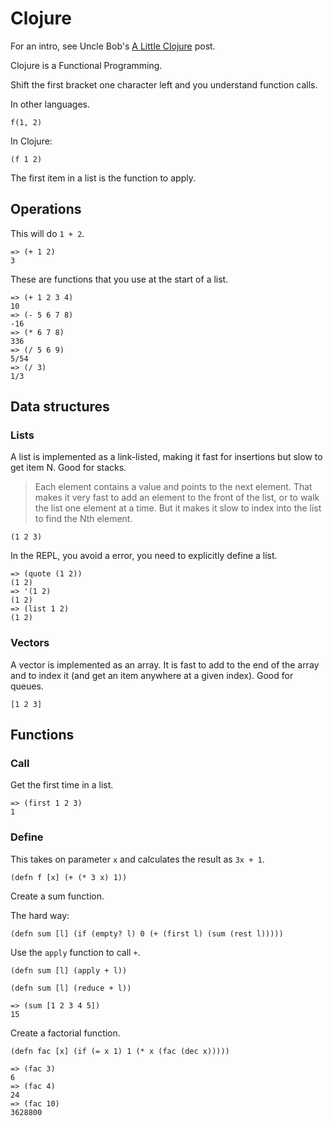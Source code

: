 # Clojure

For an intro, see Uncle Bob's [A Little Clojure](https://blog.cleancoder.com/uncle-bob/2020/04/06/ALittleClojure.html) post.

Clojure is a Functional Programming.

Shift the first bracket one character left and you understand function calls.

In other languages.

```
f(1, 2)
```

In Clojure:

```cj
(f 1 2)
```

The first item in a list is the function to apply.


## Operations

This will do `1 + 2`.

```cj
=> (+ 1 2)
3
```

These are functions that you use at the start of a list.

```cj
=> (+ 1 2 3 4)
10
=> (- 5 6 7 8)
-16
=> (* 6 7 8)
336
=> (/ 5 6 9)
5/54
=> (/ 3)
1/3
```


## Data structures 

### Lists

A list is implemented as a link-listed, making it fast for insertions but slow to get item N. Good for stacks.

> Each element contains a value and points to the next element. That makes it very fast to add an element to the front of the list, or to walk the list one element at a time. But it makes it slow to index into the list to find the Nth element.

```cj
(1 2 3)
```

In the REPL, you avoid a error, you need to explicitly define a list.

```cj
=> (quote (1 2))
(1 2)
=> '(1 2)
(1 2)
=> (list 1 2)
(1 2)
```

### Vectors

A vector is implemented as an array. It is fast to add to the end of the array and to index it (and get an item anywhere at a given index). Good for queues.

```cj
[1 2 3]
```


## Functions 

### Call

Get the first time in a list.

```cj
=> (first 1 2 3)
1
```


### Define

This takes on parameter `x` and calculates the result as `3x + 1`.

```cj
(defn f [x] (+ (* 3 x) 1))
```

Create a sum function.

The hard way:

```cj
(defn sum [l] (if (empty? l) 0 (+ (first l) (sum (rest l)))))
```

Use the `apply` function to call `+`.

```cj
(defn sum [l] (apply + l))
```

```cj
(defn sum [l] (reduce + l))
```

```cj
=> (sum [1 2 3 4 5])
15
```

Create a factorial function.

```cj
(defn fac [x] (if (= x 1) 1 (* x (fac (dec x)))))
```

```cj
=> (fac 3)
6
=> (fac 4)
24
=> (fac 10)
3628800
```
